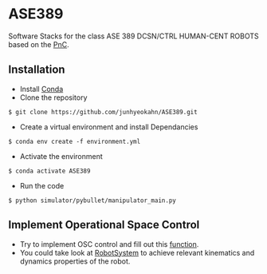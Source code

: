 # ASE389
Software Stacks for the class ASE 389 DCSN/CTRL HUMAN-CENT ROBOTS based on
the [PnC](https://github.com/junhyeokahn/PnC).


## Installation
- Install [Conda](https://docs.anaconda.com/anaconda/install/)
- Clone the repository
```
$ git clone https://github.com/junhyeokahn/ASE389.git
```
- Create a virtual environment and install Dependancies
```
$ conda env create -f environment.yml
```
- Activate the environment
```
$ conda activate ASE389
```
- Run the code
```
$ python simulator/pybullet/manipulator_main.py
```

## Implement Operational Space Control
- Try to implement OSC control and fill out this [function](https://github.com/junhyeokahn/ASE389/blob/c59dcef47506383b7f99d1a4ece727023dd183ca/pnc/manipulator_pnc/manipulator_interface.py#L57).
- You could take look at [RobotSystem](https://github.com/junhyeokahn/ASE389/blob/main/pnc/robot_system/robot_system.py) to achieve relevant kinematics and dynamics properties of the robot.

